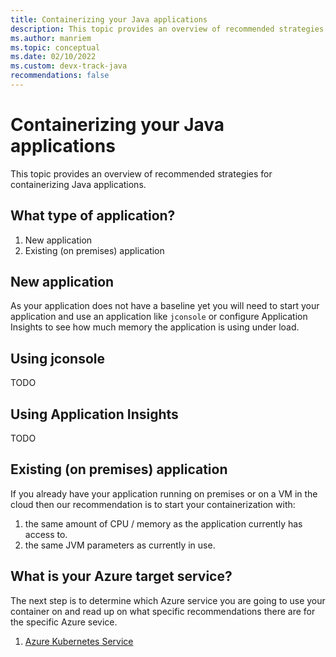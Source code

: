 ```yaml
---
title: Containerizing your Java applications
description: This topic provides an overview of recommended strategies for containerizing your Java applications.
ms.author: manriem
ms.topic: conceptual
ms.date: 02/10/2022
ms.custom: devx-track-java
recommendations: false
---
```


# Containerizing your Java applications

This topic provides an overview of recommended strategies for containerizing Java applications.

## What type of application?

1. New application
1. Existing (on premises) application

## New application

As your application does not have a baseline yet you will need to start your application and use an application like `jconsole` or configure Application Insights to see how much memory the application is using under load.

## Using jconsole

TODO

## Using Application Insights

TODO

## Existing (on premises) application 

If you already have your application running on premises or on a VM in the cloud then our recommendation is to start your containerization with:

1. the same amount of CPU / memory as the application currently has access to.
1. the same JVM parameters as currently in use.

## What is your Azure target service?

The next step is to determine which Azure service you are going to use your container on and read up on what specific recommendations there are for the specific Azure sevice.

1. [Azure Kubernetes Service](containers-aks.ms)
